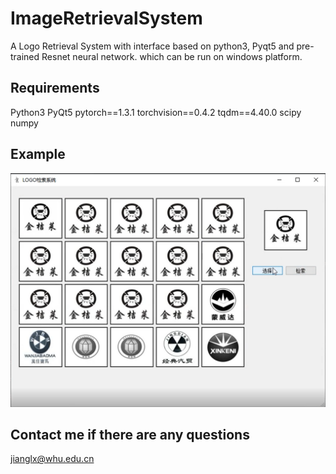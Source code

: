 # ImageRetrievalSystem
A Logo Retrieval System with interface based on python3, Pyqt5 and pre-trained Resnet neural network. which can be run on windows platform.

## Requirements
Python3
PyQt5
pytorch==1.3.1
torchvision==0.4.2
tqdm==4.40.0
scipy
numpy
## Example
![example](example.png)
## Contact me if there are any questions
jianglx@whu.edu.cn
